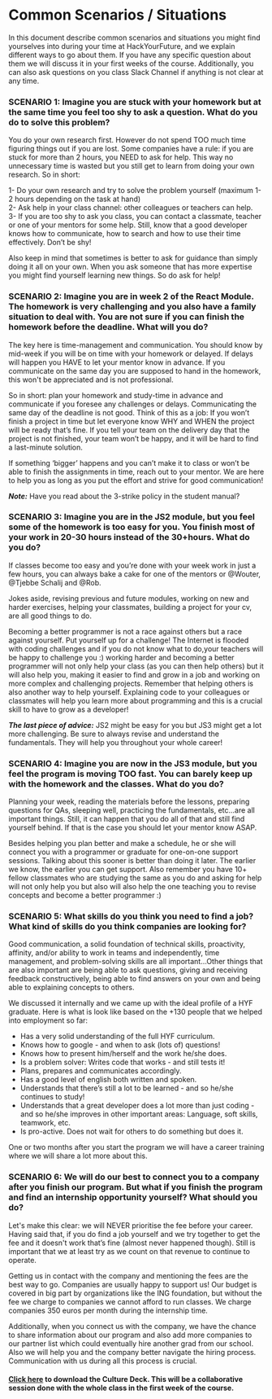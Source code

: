 # Common Scenarios / Situations 

In this document describe common scenarios and situations you might find yourselves into during your time at HackYourFuture, and we explain different ways to go about them. If you have any specific question about them we will discuss it in your first weeks of the course. Additionally, you can also ask questions on you class Slack Channel if anything is not clear at any time.

### SCENARIO 1: Imagine you are stuck with your homework but at the same time you feel too shy to ask a question. What do you do to solve this problem?

You do your own research first. However do not spend TOO much time figuring things out if you are lost. Some companies have a rule: if you are stuck for more than 2 hours, you NEED to ask for help. This way no unnecessary time is wasted but you still get to learn from doing your own research. So in short: 

1- Do your own research and try to solve the problem yourself (maximum 1-2 hours depending on the task at hand) <br>
2- Ask help in your class channel: other colleagues or teachers can help. <br>
3- If you are too shy to ask you class, you can contact a classmate, teacher or one of your mentors for some help. Still, know that a good developer knows how to communicate, how to search and how to use their time effectively. Don’t be shy! <br>

Also keep in mind that sometimes is better to ask for guidance than simply doing it all on your own. When you ask someone that has more expertise you might find yourself learning new things. So do ask for help!

### SCENARIO 2: Imagine you are in week 2 of the React Module. The homework is very challenging and you also have a family situation to deal with. You are not sure if you can finish the homework before the deadline. What will you do?

The key here is time-management and communication. You should know by mid-week if you will be on time with your homework or delayed. If delays will happen you HAVE to let your mentor know in advance. If you communicate on the same day you are supposed to hand in the homework, this won't be appreciated and is not professional. 

So in short: plan your homework and study-time in advance and communicate if you foresee any challenges or delays. Communicating the same day of the deadline is not good. Think of this as a job: If you won’t finish a project in time but let everyone know WHY and WHEN the project will be ready that’s fine. If you tell your team on the delivery day that the project is not finished, your team won’t be happy, and it will be hard to find a last-minute solution.

If something ‘bigger’ happens and you can’t make it to class or won’t be able to finish the assignments in time, reach out to your mentor. We are here to help you as long as you put the effort and strive for good communication!

***Note:*** Have you read about the 3-strike policy in the student manual?

### SCENARIO 3:  Imagine you are in the JS2 module, but you feel some of the homework is too easy for you. You finish most of your work in 20-30 hours instead of the 30+hours. What do you do?

If classes become too easy and you’re done with your week work in just a few hours, you can always bake a cake for one of the mentors or @Wouter, @Tjebbe Schalij and @Rob.

Jokes aside, revising previous and future modules, working on new and harder exercises, helping your classmates, building a project for your cv, are all good things to do. 

Becoming a better programmer is not a race against others but a race against yourself. Put yourself up for a challenge! The Internet is flooded with coding challenges and if you do not know what to do,your teachers will be happy to challenge you :) working harder and becoming a better programmer will not only help your class (as you can then help others) but it will also help you, making it easier to find and grow in a job and working on more complex and challenging projects. Remember that helping others is also another way to help yourself. Explaining code to your colleagues or classmates will help you learn more about programming and this is a crucial skill to have to grow as a developer!

***The last piece of advice:*** JS2 might be easy for you but JS3 might get a lot more challenging. Be sure to always revise and understand the fundamentals. They will help you throughout your whole career!

### SCENARIO 4: Imagine you are now in the JS3 module, but you feel the program is moving TOO fast. You can barely keep up with the homework and the classes. What do you do? 

Planning your week, reading the materials before the lessons, preparing questions for QAs, sleeping well, practicing the fundamentals, etc...are all important things. Still, it can happen that you do all of that and still find yourself behind. If that is the case you should let your mentor know ASAP. 

Besides helping you plan better and make a schedule, he or she will connect you with a programmer or graduate for one-on-one support sessions. Talking about this sooner is better than doing it later. The earlier we know, the earlier you can get support. Also remember you have 10+ fellow classmates who are studying the same as you do and asking for help will not only help you but also will also help the one teaching you to revise concepts and become a better programmer :)

### SCENARIO 5: What skills do you think you need to find a job? What kind of skills do you think companies are looking for?

Good communication, a solid foundation of technical skills, proactivity, affinity, and/or ability to work in teams and independently, time management, and problem-solving skills are all important...Other things that are also important are being able to ask questions, giving and receiving feedback constructively, being able to find answers on your own and being able to explaining concepts to others.

We discussed it internally and we came up with the ideal profile of a HYF graduate. Here is what is look like based on the +130 people that we helped into employment so far:

- Has a very solid understanding of the full HYF curriculum.
- Knows how to google - and when to ask (lots of) questions!
- Knows how to present him/herself and the work he/she does.
- Is a problem solver: Writes code that works - and still tests it!
- Plans, prepares and communicates accordingly. 
- Has a good level of english both written and spoken.
- Understands that there’s still a lot to be learned - and so he/she continues to study!
- Understands that a great developer does a lot more than just coding - and so he/she improves in other important areas: Language, soft skills, teamwork, etc.
- Is pro-active. Does not wait for others to do something but does it.

One or two months after you start the program we will have a career training where we will share a lot more about this.

### SCENARIO 6: We will do our best to connect you to a company after you finish our program. But what if you finish the program and find an internship opportunity yourself? What should you do?

Let's make this clear: we will NEVER prioritise the fee before your career. Having said that, if you do find a job yourself and we try together to get the fee and it doesn't work that’s fine (almost never happened though). Still is important that we at least try as we count on that revenue to continue to operate.

Getting us in contact with the company and mentioning the fees are the best way to go. Companies are usually happy to support us! Our budget is covered in big part by organizations like the ING foundation, but without the fee we charge to companies we cannot afford to run classes. We charge companies 350 euros per month during the internship time.

Additionally, when you connect us with the company, we have the chance to share information about our program and also add more companies to our partner list which could eventually hire another grad from our school. Also we will help you and the company better navigate the hiring process. Communication with us during all this process is crucial.


#### [Click here](https://drive.google.com/file/d/1ZccjOchqIoX3aiexNvIcWeht7az676CK/view?usp=sharing) to download the Culture Deck. This will be a collaborative session done with the whole class in the first week of the course.

